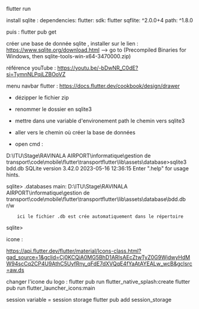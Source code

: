 flutter run 

install sqlite :
dependencies:
  flutter:
    sdk: flutter
  sqflite: ^2.0.0+4
  path: ^1.8.0

  puis : flutter pub get


  créer une base de donnée sqlite , installer sur le lien : 
  https://www.sqlite.org/download.html  --> go to (Precompiled Binaries for Windows, then sqlite-tools-win-x64-3470000.zip)
  
  référence youTube : 
  https://youtu.be/-bDwNR_C0dE?si=TymnNLPqjLZBOoVZ

  menu navbar flutter : https://docs.flutter.dev/cookbook/design/drawer

  - dézipper le fichier zip 
  - renommer le dossier en sqlite3
  - mettre dans une variable d'environement path le chemin vers sqlite3

  - aller vers le chemin où créer la base de données 
  - open cmd : 
  
  D:\ITU\Stage\RAVINALA AIRPORT\informatique\gestion de transport\code\mobile\flutter\transportflutter\lib\assets\database>sqlite3 bdd.db
        SQLite version 3.42.0 2023-05-16 12:36:15
        Enter ".help" for usage hints.

sqlite> .databases
        main: D:\ITU\Stage\RAVINALA AIRPORT\informatique\gestion de transport\code\mobile\flutter\transportflutter\lib\assets\database\bdd.db r/w

        ici le fichier .db est crée automatiquement dans le répertoire
sqlite>



icone :

https://api.flutter.dev/flutter/material/Icons-class.html?gad_source=1&gclid=Cj0KCQiA0MG5BhD1ARIsAEcZtwTyZ0G9WjdwyHdMW94scCq2CP4U9AthC5UyfRny_qFdE7dXVQqE4fYaAtAYEALw_wcB&gclsrc=aw.ds

changer l'icone du logo :
flutter pub run flutter_native_splash:create
flutter pub run flutter_launcher_icons:main

session variable = session storage
flutter pub add session_storage
